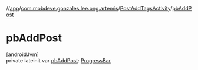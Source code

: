 //[app](../../../index.md)/[com.mobdeve.gonzales.lee.ong.artemis](../index.md)/[PostAddTagsActivity](index.md)/[pbAddPost](pb-add-post.md)

# pbAddPost

[androidJvm]\
private lateinit var [pbAddPost](pb-add-post.md): [ProgressBar](https://developer.android.com/reference/kotlin/android/widget/ProgressBar.html)
